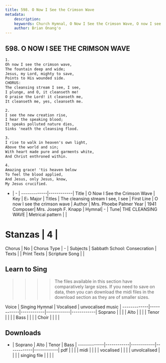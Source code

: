 ```yaml
---
title: 598. O Now I See the Crimson Wave
metadata:
    description: 
    keywords: Church Hymnal, O Now I See the Crimson Wave, O now I see the crimson wave, The cleansing stream I see, I see
    author: Brian Onang'o
---
```



## 598. O NOW I SEE THE CRIMSON WAVE

```txt
1.
Oh now I see the crimson wave,
The fountain deep and wide;
Jesus, my Lord, mighty to save,
Points to His wounded side.
CHORUS:
The cleansing stream I see, I see,
I plunge, and O, it cleanseth me!
O praise the Lord! it cleanseth me,
It cleanseth me, yes, cleanseth me.

2.
I see the new creation rise,
I hear the speaking blood;
It speaks polluted nature dies,
Sinks 'neath the cleansing flood.

3.
I rise to walk in heaven's own light,
Above the world and sin;
With heart made pure and garments white,
And Christ enthroned within.

4.
Amazing grace! 'tis heaven below
To feel the blood applied,
And Jesus, only Jesus, know,
My Jesus crucified.
```

- |   -  |
-------------|------------|
Title | O Now I See the Crimson Wave |
Key | E♭ Major |
Titles | The cleansing stream I see, I see |
First Line | O now I see the crimson wave |
Author | Mrs. Phoebe Palmer
Year | 1941
Composer| Mrs. Joseph F. Knapp |
Hymnal|  - |
Tune| THE CLEANSING WAVE |
Metrical pattern | |
# Stanzas | 4 |
Chorus | No |
Chorus Type | - |
Subjects | Sabbath School: Consecration |
Texts |  |
Print Texts | 
Scripture Song |  |
  
## Learn to Sing

>>>> The files available in this section have comparatively large sizes. If you need to save on data, then you can download the midi files in the download section as they are of smaller sizes.

Voice |  Singing Hymnal | Vocalised | unvocalised music |
-------------|------------|------------|------------|------------|
Soprano | | | |
Alto | | | |
Tenor | | | |
Bass | | | |
Choir | | | |

## Downloads

- |  Soprano | Alto | Tenor | Bass |
-------------|------------|------------|------------|------------|
pdf | | | |
midi | | | |
vocalised | | | |
unvolcalised | | | |
singing file | | | |
  